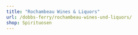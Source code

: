 ```yaml
---
title: "Rochambeau Wines & Liquors"
url: /dobbs-ferry/rochambeau-wines-und-liquors/
shop: Spirituosen
---
```

